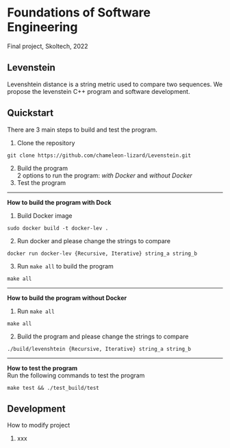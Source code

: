 # Foundations of Software Engineering
Final project, Skoltech, 2022

## Levenstein
Levenshtein distance is a string metric used to compare two sequences. We propose the levenstein C++ program and software development.

## Quickstart 
There are 3 main steps to build and test the program.
1. Clone the repository
``` 
git clone https://github.com/chameleon-lizard/Levenstein.git
```
2. Build the program
<br />2 options to run the program: *with Docker* and *without Docker*
3. Test the program
---

**How to build the program with Dock**
1. Build Docker image 
```
sudo docker build -t docker-lev .
```  
2. Run docker and please change the strings to compare 
```
docker run docker-lev {Recursive, Iterative} string_a string_b
```
3. Run `make all` to build the program
```
make all
```
---
**How to build the program without Docker**

1. Run `make all`
```
make all
```
2. Build the program and please change the strings to compare 
```
./build/levenshtein {Recursive, Iterative} string_a string_b
```
---
**How to test the program**
<br />Run the following commands to test the program
```
make test && ./test_build/test
```

## Development
How to modify project
1. xxx
